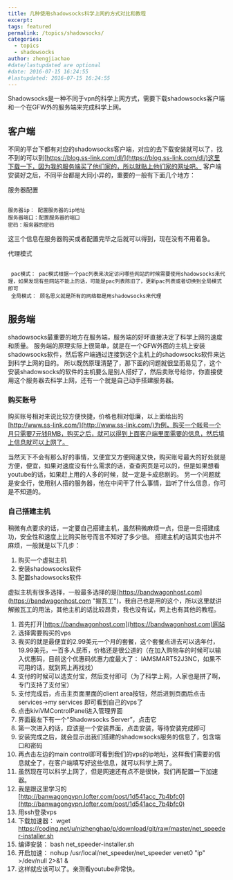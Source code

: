 ```yaml
---
title: 几种使用shadowsocks科学上网的方式对比和教程
excerpt: 
tags: featured
permalink: /topics/shadowsocks/
categories:
  - topics
  - shadowsocks
author: zhengjiachao
#date/lastupdated are optional
#date: 2016-07-15 16:24:55
#lastupdated: 2016-07-15 16:24:55
---
```



Shadowsocks是一种不同于vpn的科学上网方式，需要下载shadowsocks客户端和一个在GFW外的服务端来完成科学上网。

## 客户端 ##

不同的平台下都有对应的shadowsocks客户端，对应的去下载安装就可以了，找不到的可以到[https://blog.ss-link.com/dl/](https://blog.ss-link.com/dl/)这里下载一下，因为我的服务端买了他们家的，所以就贴上他们家的网址吧。
客户端安装好之后，不同平台都是大同小异的，重要的一般有下面几个地方：

服务器配置

```

服务器ip： 配置服务器的ip地址
服务器端口：配置服务器的端口
密码：服务器的密码

```

这三个信息在服务器购买或者配置完毕之后就可以得到，现在没有不用着急。

代理模式

```

 pac模式： pac模式根据一个pac列表来决定访问哪些网站的时候需要使用shadowsocks来代理，如果发现有些网站不能上的话，可能是pac列表陈旧了，更新pac列表或者切换到全局模式即可
 全局模式： 顾名思义就是所有的网络都是用shadowsocks来代理

```


## 服务端 ##

shadowsocks最重要的地方在服务端，服务端的好坏直接决定了科学上网的速度和质量。
服务端的原理实际上很简单，就是在一个GFW外面的主机上安装shadowsocks软件，然后客户端通过连接到这个主机上的shadowsocks软件来达到科学上网的目的。
所以既然原理清楚了，那下面的问题就很显而易见了，这个安装shadowsocks的软件的主机要么是别人搭好了，然后卖账号给你，你直接使用这个服务器去科学上网，还有一个就是自己动手搭建服务器。

### 购买账号 ###

购买账号相对来说比较方便快捷，价格也相对低廉，以上面给出的[http://www.ss-link.com/](http://www.ss-link.com/)为例，购买一个帐号一个月只需要7元钱RMB，购买之后，就可以得到上面客户端里面需要的信息，然后填上信息就可以上网了。

当然天下不会有那么好的事情，又便宜又方便网速又快，购买账号最大的好处就是方便，便宜，如果对速度没有什么需求的话，查查网页是可以的，但是如果想看youtube的话，如果赶上用的人多的时候，就一定是卡成悲剧的。
另一个问题就是安全行，使用别人搭的服务器，他在中间干了什么事情，监听了什么信息，你可是不知道的。

### 自己搭建主机 ###

稍微有点要求的话，一定要自己搭建主机，虽然稍微麻烦一点，但是一旦搭建成功，安全性和速度上比购买账号而言不知好了多少倍。
搭建主机的话其实也并不麻烦，一般就是以下几步：
1. 购买一个虚拟主机
2. 安装shadowsocks软件
3. 配置shadowsocks软件

虚拟主机有很多选择，一般最多选择的是[https://bandwagonhost.com](https://bandwagonhost.com "搬瓦工")，我自己也是用的这个，所以这里就讲解搬瓦工的用法，其他主机的话比较昂贵，我也没有试，网上也有其他的教程。

1. 首先打开[https://bandwagonhost.com](https://bandwagonhost.com)网站
2. 选择需要购买的vps
3. 我买的就是最便宜的2.99美元一个月的套餐，这个套餐点进去可以选年付，19.99美元，一百多人民币，价格还是很公道的（在加入购物车的时候可以输入优惠码，目前这个优惠码优惠力度最大了： IAMSMART52J3NC，如果不可用的话，就到网上再找找）
4. 支付的时候可以选支付宝，然后支付即可（为了科学上网，人家也是拼了啊，专门支持了支付宝）
5. 支付完成后，点击主页面里面的client area按钮，然后进到页面后点击services->my services 即可看到自己的vps了
6. 点击kiviVMControlPanel进入管理界面
7. 界面最左下有一个“Shadowsocks Server”，点击它
8. 第一次进入的话，应该是一个安装界面，点击安装，等待安装完成即可
9. 安装完成之后，就会显示出我们搭建的shadowsocks服务的信息了，包含端口和密码
10. 再点击左边的main control即可看到我们的vps的ip地址，这样我们需要的信息就全了，在客户端填写好这些信息，就可以科学上网了。
11. 虽然现在可以科学上网了，但是网速还有点不是很快，我们再配置一下加速器。
12. 我是跟这里学习的 [http://banwagongvpn.lofter.com/post/1d541acc_7b4bfc0](http://banwagongvpn.lofter.com/post/1d541acc_7b4bfc0)
13. 用ssh登录vps
14. 下载加速器： wget https://coding.net/u/njzhenghao/p/download/git/raw/master/net_speeder-installer.sh
15. 编译安装： bash net_speeder-installer.sh
16. 开启加速： nohup /usr/local/net_speeder/net_speeder venet0 "ip" >/dev/null 2>&1 &
17. 这样就应该可以了。亲测看youtube非常快。